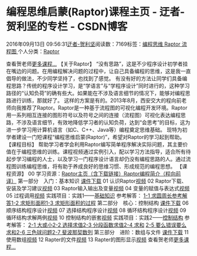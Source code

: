 
# 编程思维启蒙(Raptor)课程主页 - 迂者-贺利坚的专栏 - CSDN博客

2016年09月13日 09:56:31[迂者-贺利坚](https://me.csdn.net/sxhelijian)阅读数：7169标签：[编程思维																](https://so.csdn.net/so/search/s.do?q=编程思维&t=blog)[Raptor																](https://so.csdn.net/so/search/s.do?q=Raptor&t=blog)[流程图																](https://so.csdn.net/so/search/s.do?q=流程图&t=blog)[
							](https://so.csdn.net/so/search/s.do?q=Raptor&t=blog)[
																					](https://so.csdn.net/so/search/s.do?q=编程思维&t=blog)个人分类：[Raptor																](https://blog.csdn.net/sxhelijian/article/category/6415115)
[
																								](https://so.csdn.net/so/search/s.do?q=编程思维&t=blog)


查看贺老师[更多课程…](http://blog.csdn.net/sxhelijian/article/details/8001601)
【关于Raptor】
“没有思路”，这是不少程序设计初学者挂在嘴边的问题。在用编程解决问题的过程中，让自己具备编程的思维，这是我一直倡导的做法，不少同学坚持了，也找到了感觉。
有没有好的方法让同学们具备编程思路？传统的程序设计学习，是“学语言”与“学程序设计”同时进行的，这种学习路径的“认知负荷”的确有些大。如果能在不涉及语言细节的情况下，能够对编程思路进行训练，那就好了。
这样的方案是有的。2013年8月，西安交大的程向前老师向我推荐了Raptor。Raptor是一种基于流程图的可视化编程开发环境。Raptor用一系列相互连接的图形符号以及符号之间的连接（流程图）可视化表达编程思路，不涉及语言细节，有效地降低学习者的认知负荷，达到“会思考”的目标，这为进一步学习用计算机语言（如C、C++、Java等）编程奠定思维基础。
现特为初学者建设一门短课程“编程思维启蒙(Raptor)”，希望对Raptor的学习起到帮助。
【课程目标】
帮助学习者学会利用Raptor编写简单程序解决实际问题，其主要价值在于编程思维的训练。课程视频通过实例引入，配以学习方法指导，适合所有待起步学习编程的人士，以及学习一门程序设计语言却仍没有编程思路的人。通过流程图训练编程思维，将有助于养成良好的思维习惯、形成规范的编程思想。
【课程资源】
00 学习资源：[Raptor主页（含下载链接）](http://raptor.martincarlisle.com/)[Raptor编程简介（程向前译）](http://wenku.baidu.com/link?url=EWCI5iWXX_nSPqAtvJ9AqQcel1hgKfVQUq72HCxhAoO2S_Qj5XuWQ-_n94VdLDkS8pjJkezZIX7jS0RG8OhWREKbpqXBOXGmo8S6BRjjan7)
第一部分　入门：基本知识
[课件下载](http://pan.baidu.com/s/1cmlvyQ)
01 认识Raptor[视频](http://edu.csdn.net/course/detail/2958/48715)
02 Raptor下载、安装及学习建议[视频](http://edu.csdn.net/course/detail/2958/48716)
03 Raptor输入输出及变量[视频](http://edu.csdn.net/course/detail/2958/48717)
04 变量的赋值与表达式[视频](http://edu.csdn.net/course/detail/2958/48718)
05 过程调用[视频](http://edu.csdn.net/course/detail/2958/48719)
实践项目：实践1——[基础知识](http://blog.csdn.net/sxhelijian/article/details/52523318)
参考解答：
[1-1 求圆周长参考解答](http://blog.csdn.net/sxhelijian/article/details/52523412)[1-2 求矩形面积](http://blog.csdn.net/sxhelijian/article/details/52523458)[1-3 求矩形面积的过程](http://blog.csdn.net/sxhelijian/article/details/52523492)
第二部分　核心：控制结构
[课件下载](http://pan.baidu.com/s/1qXDmVJu)
06 顺序结构程序设计[视频](http://edu.csdn.net/course/detail/2958/48720)
07 选择结构程序设计[视频](http://edu.csdn.net/course/detail/2958/48721)
08 循环结构程序设计[视频](http://edu.csdn.net/course/detail/2958/48722)
09 循环结构求解两例[视频](http://edu.csdn.net/course/detail/2958/48723)
10 控制结构的嵌套[视频](http://edu.csdn.net/course/detail/2958/48724)
实践项目：实践2——[控制结构](http://blog.csdn.net/sxhelijian/article/details/52523348)
参考解答：
[2-1 大或小](http://blog.csdn.net/sxhelijian/article/details/52523623)[2-2 选择求值](http://blog.csdn.net/sxhelijian/article/details/52523650)[2-3 分段函数求值](http://blog.csdn.net/sxhelijian/article/details/52523681)[2-4 求和](http://blog.csdn.net/sxhelijian/article/details/52523709)
[2-5 要么错误要么求和](http://blog.csdn.net/sxhelijian/article/details/52523744)[2-6 三色球问题](http://blog.csdn.net/sxhelijian/article/details/52523777)[2-7 斐波那契数列](http://blog.csdn.net/sxhelijian/article/details/52523804)
第三部分　进阶：数组与文件
[课件下载](http://pan.baidu.com/s/1gfOAQ0F)
11 使用数组[视频](http://edu.csdn.net/course/detail/2958/48725)
12 Rapter的文件[视频](http://edu.csdn.net/course/detail/2958/48726)
13 Rapter的图形显示[视频](http://edu.csdn.net/course/detail/2958/48727)
查看贺老师[更多课程…](http://blog.csdn.net/sxhelijian/article/details/8001601)

